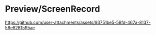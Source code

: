 # **Preview/ScreenRecord**

https://github.com/user-attachments/assets/93751be5-59fd-467a-8137-56e8261595ae

